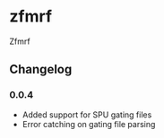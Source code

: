 # zfmrf

Zfmrf


## Changelog

### 0.0.4

- Added support for SPU gating files
- Error catching on gating file parsing